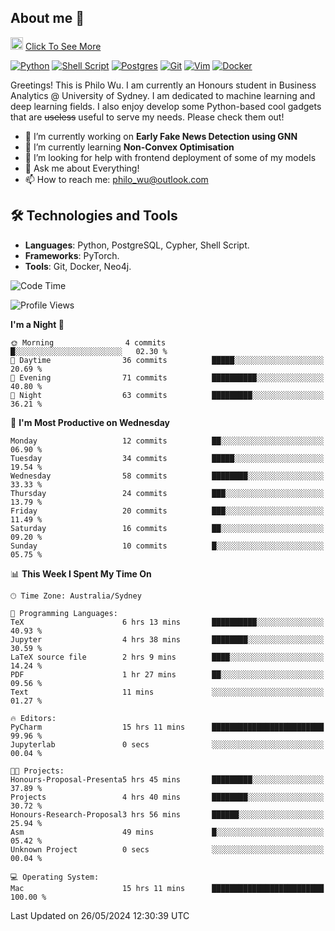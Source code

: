 ## About me 🤗

<a href="#"><img src="https://media.giphy.com/media/hvRJCLFzcasrR4ia7z/giphy.gif" width="20px" height="20px"></a> [Click To See More](https://philowu.notion.site/philowu/Philo-Hao-Wu-8bc7b2a81217493399d7db22df70fbfd)

[![Python](https://img.shields.io/badge/python-3670A0?style=for-the-badge&logo=python&logoColor=ffdd54)](#)
[![Shell Script](https://img.shields.io/badge/shell_script-%23121011.svg?style=for-the-badge&logo=gnu-bash&logoColor=white)](#)
[![Postgres](https://img.shields.io/badge/postgres-%23316192.svg?style=for-the-badge&logo=postgresql&logoColor=white)](#)
[![Git](https://img.shields.io/badge/git-%23F05033.svg?style=for-the-badge&logo=git&logoColor=white)](#)
[![Vim](https://img.shields.io/badge/VIM-%2311AB00.svg?style=for-the-badge&logo=vim&logoColor=white)](#)
[![Docker](https://img.shields.io/badge/docker-%230db7ed.svg?style=for-the-badge&logo=docker&logoColor=white)](#)

Greetings! This is Philo Wu. I am currently an Honours student in Business Analytics \@ University of Sydney. I am dedicated to machine learning and deep learning fields. I also enjoy develop some Python-based cool gadgets that are ~~useless~~ useful to serve my needs. Please check them out!

- 🔭 I’m currently working on **Early Fake News Detection using GNN**
- 🌱 I’m currently learning **Non-Convex Optimisation**
- 🤔 I’m looking for help with frontend deployment of some of my models
- 💬 Ask me about Everything!
- 📫 How to reach me: philo_wu@outlook.com

## 🛠 Technologies and Tools
- **Languages**: Python, PostgreSQL, Cypher, Shell Script.
- **Frameworks**: PyTorch.
- **Tools**: Git, Docker, Neo4j.

<!--START_SECTION:waka-->
![Code Time](http://img.shields.io/badge/Code%20Time-183%20hrs%2032%20mins-blue)

![Profile Views](http://img.shields.io/badge/Profile%20Views-0-blue)

**I'm a Night 🦉** 

```text
🌞 Morning                4 commits           █░░░░░░░░░░░░░░░░░░░░░░░░   02.30 % 
🌆 Daytime                36 commits          █████░░░░░░░░░░░░░░░░░░░░   20.69 % 
🌃 Evening                71 commits          ██████████░░░░░░░░░░░░░░░   40.80 % 
🌙 Night                  63 commits          █████████░░░░░░░░░░░░░░░░   36.21 % 
```
📅 **I'm Most Productive on Wednesday** 

```text
Monday                   12 commits          ██░░░░░░░░░░░░░░░░░░░░░░░   06.90 % 
Tuesday                  34 commits          █████░░░░░░░░░░░░░░░░░░░░   19.54 % 
Wednesday                58 commits          ████████░░░░░░░░░░░░░░░░░   33.33 % 
Thursday                 24 commits          ███░░░░░░░░░░░░░░░░░░░░░░   13.79 % 
Friday                   20 commits          ███░░░░░░░░░░░░░░░░░░░░░░   11.49 % 
Saturday                 16 commits          ██░░░░░░░░░░░░░░░░░░░░░░░   09.20 % 
Sunday                   10 commits          █░░░░░░░░░░░░░░░░░░░░░░░░   05.75 % 
```


📊 **This Week I Spent My Time On** 

```text
🕑︎ Time Zone: Australia/Sydney

💬 Programming Languages: 
TeX                      6 hrs 13 mins       ██████████░░░░░░░░░░░░░░░   40.93 % 
Jupyter                  4 hrs 38 mins       ████████░░░░░░░░░░░░░░░░░   30.59 % 
LaTeX source file        2 hrs 9 mins        ████░░░░░░░░░░░░░░░░░░░░░   14.24 % 
PDF                      1 hr 27 mins        ██░░░░░░░░░░░░░░░░░░░░░░░   09.56 % 
Text                     11 mins             ░░░░░░░░░░░░░░░░░░░░░░░░░   01.27 % 

🔥 Editors: 
PyCharm                  15 hrs 11 mins      █████████████████████████   99.96 % 
Jupyterlab               0 secs              ░░░░░░░░░░░░░░░░░░░░░░░░░   00.04 % 

🐱‍💻 Projects: 
Honours-Proposal-Presenta5 hrs 45 mins       █████████░░░░░░░░░░░░░░░░   37.89 % 
Projects                 4 hrs 40 mins       ████████░░░░░░░░░░░░░░░░░   30.72 % 
Honours-Research-Proposal3 hrs 56 mins       ██████░░░░░░░░░░░░░░░░░░░   25.94 % 
Asm                      49 mins             █░░░░░░░░░░░░░░░░░░░░░░░░   05.42 % 
Unknown Project          0 secs              ░░░░░░░░░░░░░░░░░░░░░░░░░   00.04 % 

💻 Operating System: 
Mac                      15 hrs 11 mins      █████████████████████████   100.00 % 
```


 Last Updated on 26/05/2024 12:30:39 UTC
<!--END_SECTION:waka-->
